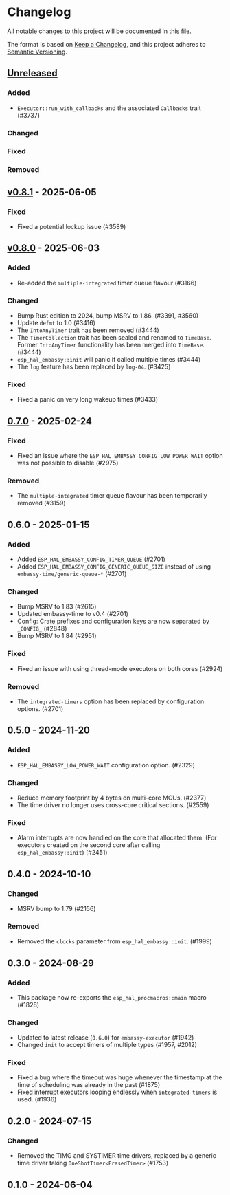 # Changelog

All notable changes to this project will be documented in this file.

The format is based on [Keep a Changelog](https://keepachangelog.com/en/1.0.0/),
and this project adheres to [Semantic Versioning](https://semver.org/spec/v2.0.0.html).

## [Unreleased]

### Added

- `Executor::run_with_callbacks` and the associated `Callbacks` trait (#3737)

### Changed


### Fixed


### Removed


## [v0.8.1] - 2025-06-05

### Fixed

- Fixed a potential lockup issue (#3589)

## [v0.8.0] - 2025-06-03

### Added

- Re-added the `multiple-integrated` timer queue flavour (#3166)

### Changed

- Bump Rust edition to 2024, bump MSRV to 1.86. (#3391, #3560)
- Update `defmt` to 1.0 (#3416)
- The `IntoAnyTimer` trait has been removed (#3444)
- The `TimerCollection` trait has been sealed and renamed to `TimeBase`. Former `IntoAnyTimer` functionality has been merged into `TimeBase`. (#3444)
- `esp_hal_embassy::init` will panic if called multiple times (#3444)
- The `log` feature has been replaced by `log-04`. (#3425)

### Fixed

- Fixed a panic on very long wakeup times (#3433)

## [0.7.0] - 2025-02-24

### Fixed

- Fixed an issue where the `ESP_HAL_EMBASSY_CONFIG_LOW_POWER_WAIT` option was not possible to disable (#2975)

### Removed

- The `multiple-integrated` timer queue flavour has been temporarily removed (#3159)

## 0.6.0 - 2025-01-15

### Added

- Added `ESP_HAL_EMBASSY_CONFIG_TIMER_QUEUE` (#2701)
- Added `ESP_HAL_EMBASSY_CONFIG_GENERIC_QUEUE_SIZE` instead of using `embassy-time/generic-queue-*` (#2701)

### Changed

- Bump MSRV to 1.83 (#2615)
- Updated embassy-time to v0.4 (#2701)
- Config: Crate prefixes and configuration keys are now separated by `_CONFIG_` (#2848)
- Bump MSRV to 1.84 (#2951)

### Fixed

- Fixed an issue with using thread-mode executors on both cores (#2924)

### Removed

- The `integrated-timers` option has been replaced by configuration options. (#2701)

## 0.5.0 - 2024-11-20

### Added

- `ESP_HAL_EMBASSY_LOW_POWER_WAIT` configuration option. (#2329)

### Changed

- Reduce memory footprint by 4 bytes on multi-core MCUs. (#2377)
- The time driver no longer uses cross-core critical sections. (#2559)

### Fixed

- Alarm interrupts are now handled on the core that allocated them. (For executors created on the second core after calling `esp_hal_embassy::init`) (#2451)

## 0.4.0 - 2024-10-10

### Changed

- MSRV bump to 1.79 (#2156)

### Removed

- Removed the `clocks` parameter from `esp_hal_embassy::init`. (#1999)

## 0.3.0 - 2024-08-29

### Added

- This package now re-exports the `esp_hal_procmacros::main` macro (#1828)

### Changed

- Updated to latest release (`0.6.0`) for `embassy-executor` (#1942)
- Changed `init` to accept timers of multiple types (#1957, #2012)

### Fixed

- Fixed a bug where the timeout was huge whenever the timestamp at the time of scheduling was already in the past (#1875)
- Fixed interrupt executors looping endlessly when `integrated-timers` is used. (#1936)

## 0.2.0 - 2024-07-15

### Changed

- Removed the TIMG and SYSTIMER time drivers, replaced by a generic time driver taking `OneShotTimer<ErasedTimer>` (#1753)

## 0.1.0 - 2024-06-04

[0.7.0]: https://github.com/esp-rs/esp-hal/releases/tag/esp-hal-embassy-v0.7.0
[v0.8.0]: https://github.com/esp-rs/esp-hal/compare/esp-hal-embassy-v0.7.0...esp-hal-embassy-v0.8.0
[v0.8.1]: https://github.com/esp-rs/esp-hal/compare/esp-hal-embassy-v0.8.0...esp-hal-embassy-v0.8.1
[Unreleased]: https://github.com/esp-rs/esp-hal/compare/esp-hal-embassy-v0.8.1...HEAD
